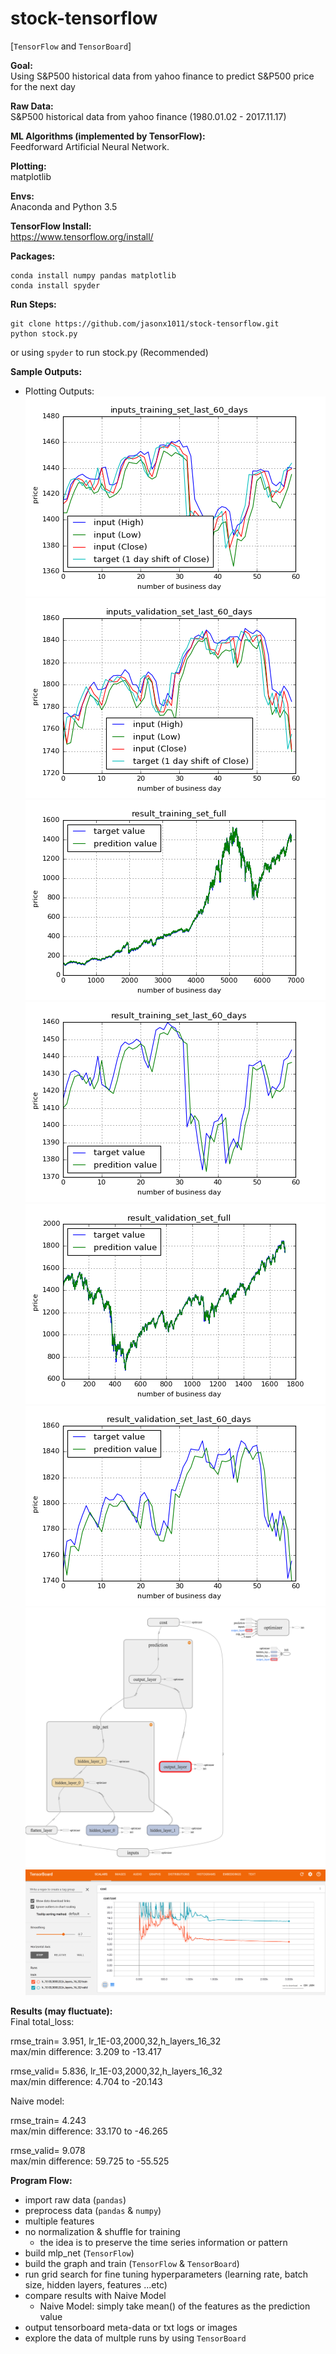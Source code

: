 # stock-tensorflow

[`TensorFlow` and `TensorBoard`] 

**Goal:**  
Using S&amp;P500 historical data from yahoo finance to predict S&amp;P500 price for the next day  

**Raw Data:**   
S&amp;P500 historical data from yahoo finance (1980.01.02 - 2017.11.17)

**ML Algorithms (implemented by TensorFlow):**  
Feedforward Artificial Neural Network.

**Plotting:**  
matplotlib  

**Envs:**  
Anaconda and Python 3.5  

**TensorFlow Install:**  
https://www.tensorflow.org/install/  

**Packages:**   
```  
conda install numpy pandas matplotlib  
conda install spyder  
```  

**Run Steps:**  
```  
git clone https://github.com/jasonx1011/stock-tensorflow.git  
python stock.py  
``` 
or
using `spyder` to run stock.py (Recommended)  

**Sample Outputs:**  
   * Plotting Outputs:  
![sample_plot_inputs_1](./assets/inputs_training_set_last_60_days.png)  
![sample_plot_inputs_2](./assets/inputs_validation_set_last_60_days.png)  
![sample_plot_1](./assets/result_training_set_full.png)  
![sample_plot_2](./assets/result_training_set_last_60_days.png)  
![sample_plot_3](./assets/result_validation_set_full.png)  
![sample_plot_4](./assets/result_validation_set_last_60_days.png)  
![tb_plot_1](./assets/tb_graph.png)  
![tb_plot_2](./assets/tb_cost.png)  
  
**Results (may fluctuate):**  
Final total_loss:  
  
rmse_train= 3.951, lr_1E-03,2000,32,h_layers_16_32  
max/min difference: 3.209 to -13.417  
  
rmse_valid= 5.836, lr_1E-03,2000,32,h_layers_16_32  
max/min difference: 4.704 to -20.143  
  
Naive model:   
  
rmse_train= 4.243  
max/min difference: 33.170 to -46.265  
  
rmse_valid= 9.078  
max/min difference: 59.725 to -55.525  
  
**Program Flow:**  
   * import raw data (`pandas`)  
   * preprocess data (`pandas` & `numpy`)  
   * multiple features  
   * no normalization & shuffle for training  
      * the idea is to preserve the time series information or pattern  
   * build mlp_net (`TensorFlow`)  
   * build the graph and train (`TensorFlow` & `TensorBoard`)  
   * run grid search for fine tuning hyperparameters (learning rate, batch size, hidden layers, features ...etc)  
   * compare results with Naive Model  
      * Naive Model: simply take mean() of the features as the prediction value  
   * output tensorboard meta-data or txt logs or images  
   * explore the data of multple runs by using `TensorBoard`  
